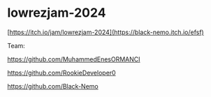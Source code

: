 # lowrezjam-2024

[https://itch.io/jam/lowrezjam-2024](https://black-nemo.itch.io/efsf)


Team:

https://github.com/MuhammedEnesORMANCI

https://github.com/RookieDeveloper0

https://github.com/Black-Nemo
